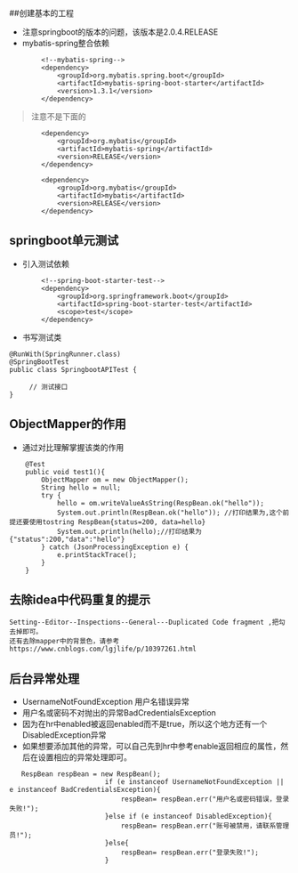 ##创建基本的工程
+ 注意springboot的版本的问题，该版本是2.0.4.RELEASE
+ mybatis-spring整合依赖
```
        <!--mybatis-spring-->
        <dependency>
            <groupId>org.mybatis.spring.boot</groupId>
            <artifactId>mybatis-spring-boot-starter</artifactId>
            <version>1.3.1</version>
        </dependency>
```
> 注意不是下面的

```
        <dependency>
            <groupId>org.mybatis</groupId>
            <artifactId>mybatis-spring</artifactId>
            <version>RELEASE</version>
        </dependency>

        <dependency>
            <groupId>org.mybatis</groupId>
            <artifactId>mybatis</artifactId>
            <version>RELEASE</version>
        </dependency>
```
## springboot单元测试
+ 引入测试依赖
```
        <!--spring-boot-starter-test-->
        <dependency>
            <groupId>org.springframework.boot</groupId>
            <artifactId>spring-boot-starter-test</artifactId>
            <scope>test</scope>
        </dependency>
```

+ 书写测试类
 ```
@RunWith(SpringRunner.class)
@SpringBootTest
public class SpringbootAPITest {

      // 测试接口
}
```

## ObjectMapper的作用
+ 通过对比理解掌握该类的作用
```aidl
    @Test
    public void test1(){
        ObjectMapper om = new ObjectMapper();
        String hello = null;
        try {
            hello = om.writeValueAsString(RespBean.ok("hello"));
            System.out.println(RespBean.ok("hello")); //打印结果为,这个前提还要使用tostring RespBean{status=200, data=hello}
            System.out.println(hello);//打印结果为  {"status":200,"data":"hello"}
        } catch (JsonProcessingException e) {
            e.printStackTrace();
        }
    }
```

## 去除idea中代码重复的提示
```aidl
Setting--Editor--Inspections--General---Duplicated Code fragment ,把勾去掉即可。
还有去除mapper中的背景色，请参考https://www.cnblogs.com/lgjlife/p/10397261.html
```

## 后台异常处理
+ UsernameNotFoundException 用户名错误异常
+ 用户名或密码不对抛出的异常BadCredentialsException
+ 因为在hr中enabled被返回enabled而不是true，所以这个地方还有一个DisabledException异常
+ 如果想要添加其他的异常，可以自己先到hr中参考enable返回相应的属性，然后在设置相应的异常处理即可。
```aidl
   RespBean respBean = new RespBean();
                        if (e instanceof UsernameNotFoundException || e instanceof BadCredentialsException){
                            respBean= respBean.err("用户名或密码错误，登录失败!");
                        }else if (e instanceof DisabledException){
                            respBean= respBean.err("账号被禁用，请联系管理员!");
                        }else{
                            respBean= respBean.err("登录失败!");
                        }

```

